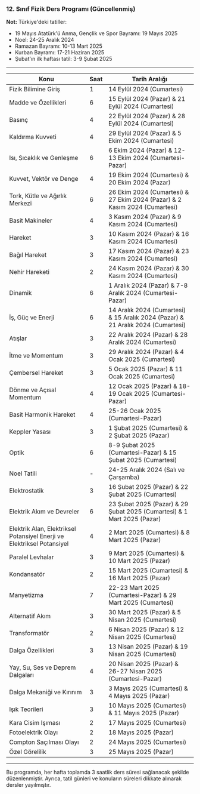 ### 12. Sınıf Fizik Ders Programı (Güncellenmiş)

**Not:** Türkiye'deki tatiller:

- 19 Mayıs Atatürk'ü Anma, Gençlik ve Spor Bayramı: 19 Mayıs 2025
- Noel: 24-25 Aralık 2024
- Ramazan Bayramı: 10-13 Mart 2025
- Kurban Bayramı: 17-21 Haziran 2025
- Şubat'ın ilk haftası tatil: 3-9 Şubat 2025

---

| **Konu**                                                               | **Saat** | **Tarih Aralığı**                                                                |
| ---------------------------------------------------------------------- | -------- | -------------------------------------------------------------------------------- |
| Fizik Bilimine Giriş                                                   | 1        | 14 Eylül 2024 (Cumartesi)                                                        |
| Madde ve Özellikleri                                                   | 6        | 15 Eylül 2024 (Pazar) & 21 Eylül 2024 (Cumartesi)                                |
| Basınç                                                                 | 4        | 22 Eylül 2024 (Pazar) & 28 Eylül 2024 (Cumartesi)                                |
| Kaldırma Kuvveti                                                       | 4        | 29 Eylül 2024 (Pazar) & 5 Ekim 2024 (Cumartesi)                                  |
| Isı, Sıcaklık ve Genleşme                                              | 6        | 6 Ekim 2024 (Pazar) & 12-13 Ekim 2024 (Cumartesi-Pazar)                          |
| Kuvvet, Vektör ve Denge                                                | 4        | 19 Ekim 2024 (Cumartesi) & 20 Ekim 2024 (Pazar)                                  |
| Tork, Kütle ve Ağırlık Merkezi                                         | 6        | 26 Ekim 2024 (Cumartesi) & 27 Ekim 2024 (Pazar) & 2 Kasım 2024 (Cumartesi)       |
| Basit Makineler                                                        | 4        | 3 Kasım 2024 (Pazar) & 9 Kasım 2024 (Cumartesi)                                  |
| Hareket                                                                | 3        | 10 Kasım 2024 (Pazar) & 16 Kasım 2024 (Cumartesi)                                |
| Bağıl Hareket                                                          | 3        | 17 Kasım 2024 (Pazar) & 23 Kasım 2024 (Cumartesi)                                |
| Nehir Hareketi                                                         | 2        | 24 Kasım 2024 (Pazar) & 30 Kasım 2024 (Cumartesi)                                |
| Dinamik                                                                | 6        | 1 Aralık 2024 (Pazar) & 7-8 Aralık 2024 (Cumartesi-Pazar)                        |
| İş, Güç ve Enerji                                                      | 6        | 14 Aralık 2024 (Cumartesi) & 15 Aralık 2024 (Pazar) & 21 Aralık 2024 (Cumartesi) |
| Atışlar                                                                | 3        | 22 Aralık 2024 (Pazar) & 28 Aralık 2024 (Cumartesi)                              |
| İtme ve Momentum                                                       | 3        | 29 Aralık 2024 (Pazar) & 4 Ocak 2025 (Cumartesi)                                 |
| Çembersel Hareket                                                      | 3        | 5 Ocak 2025 (Pazar) & 11 Ocak 2025 (Cumartesi)                                   |
| Dönme ve Açısal Momentum                                               | 4        | 12 Ocak 2025 (Pazar) & 18-19 Ocak 2025 (Cumartesi-Pazar)                         |
| Basit Harmonik Hareket                                                 | 4        | 25-26 Ocak 2025 (Cumartesi-Pazar)                                                |
| Keppler Yasası                                                         | 3        | 1 Şubat 2025 (Cumartesi) & 2 Şubat 2025 (Pazar)                                  |
| Optik                                                                  | 6        | 8-9 Şubat 2025 (Cumartesi-Pazar) & 15 Şubat 2025 (Cumartesi)                     |
| Noel Tatili                                                            | -        | 24-25 Aralık 2024 (Salı ve Çarşamba)                                             |
| Elektrostatik                                                          | 3        | 16 Şubat 2025 (Pazar) & 22 Şubat 2025 (Cumartesi)                                |
| Elektrik Akım ve Devreler                                              | 6        | 23 Şubat 2025 (Pazar) & 29 Şubat 2025 (Cumartesi) & 1 Mart 2025 (Pazar)          |
| Elektrik Alan, Elektriksel Potansiyel Enerji ve Elektriksel Potansiyel | 4        | 2 Mart 2025 (Cumartesi) & 8 Mart 2025 (Pazar)                                    |
| Paralel Levhalar                                                       | 3        | 9 Mart 2025 (Cumartesi) & 10 Mart 2025 (Pazar)                                   |
| Kondansatör                                                            | 2        | 15 Mart 2025 (Cumartesi) & 16 Mart 2025 (Pazar)                                  |
| Manyetizma                                                             | 7        | 22-23 Mart 2025 (Cumartesi-Pazar) & 29 Mart 2025 (Cumartesi)                     |
| Alternatif Akım                                                        | 3        | 30 Mart 2025 (Pazar) & 5 Nisan 2025 (Cumartesi)                                  |
| Transformatör                                                          | 2        | 6 Nisan 2025 (Pazar) & 12 Nisan 2025 (Cumartesi)                                 |
| Dalga Özellikleri                                                      | 3        | 13 Nisan 2025 (Pazar) & 19 Nisan 2025 (Cumartesi)                                |
| Yay, Su, Ses ve Deprem Dalgaları                                       | 4        | 20 Nisan 2025 (Pazar) & 26-27 Nisan 2025 (Cumartesi-Pazar)                       |
| Dalga Mekaniği ve Kırınım                                              | 3        | 3 Mayıs 2025 (Cumartesi) & 4 Mayıs 2025 (Pazar)                                  |
| Işık Teorileri                                                         | 3        | 10 Mayıs 2025 (Cumartesi) & 11 Mayıs 2025 (Pazar)                                |
| Kara Cisim Işıması                                                     | 2        | 17 Mayıs 2025 (Cumartesi)                                                        |
| Fotoelektrik Olayı                                                     | 2        | 18 Mayıs 2025 (Pazar)                                                            |
| Compton Saçılması Olayı                                                | 2        | 24 Mayıs 2025 (Cumartesi)                                                        |
| Özel Görelilik                                                         | 3        | 25 Mayıs 2025 (Pazar)                                                            |

---

Bu programda, her hafta toplamda 3 saatlik ders süresi sağlanacak şekilde düzenlenmiştir. Ayrıca, tatil günleri ve konuların süreleri dikkate alınarak dersler yayılmıştır.
